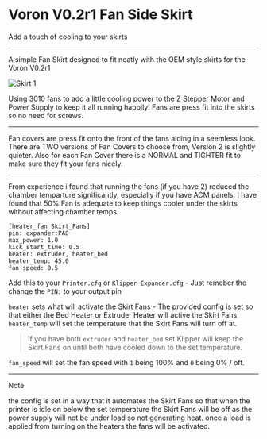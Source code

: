 # Voron V0.2r1 Fan Side Skirt
 Add a touch of cooling to your skirts

----

A simple Fan Skirt designed to fit neatly with the OEM style skirts for the Voron V0.2r1

![Skirt 1](https://github.com/user-attachments/assets/e1753681-44a3-47b6-ac9e-df994f808252)

Using 3010 fans to add a little cooling power to the Z Stepper Motor and Power Supply to keep it all running happily!
Fans are press fit into the skirts so no need for screws.

----

Fan covers are press fit onto the front of the fans aiding in a seemless look.
There are TWO versions of Fan Covers to choose from, Version 2 is slightly quieter.
Also for each Fan Cover there is a NORMAL and TIGHTER fit to make sure they fit your fans nicely. 

----

From experience i found that running the fans (if you have 2) reduced the chamber temparture significantly, especially if you have ACM panels.
I have found that 50% Fan is adequate to keep things cooler under the skirts without affecting chamber temps.

~~~
[heater_fan Skirt_Fans]
pin: expander:PA0
max_power: 1.0
kick_start_time: 0.5
heater: extruder, heater_bed
heater_temp: 45.0
fan_speed: 0.5
~~~
Add this to your ```Printer.cfg``` or ```Klipper Expander.cfg``` - Just remeber the change the ```PIN:``` to your output pin

```heater``` sets what will activate the Skirt Fans - The provided config is set so that either the Bed Heater or Extruder Heater will active the Skirt Fans.
```heater_temp``` will set the temperature that the Skirt Fans will turn off at.

>if you have both ```extruder``` and ```heater_bed``` set Klipper will keep the Skirt Fans on until both have cooled down to the set temperature.

```fan_speed``` will set the fan speed with ```1``` being 100% and ```0``` being 0% / off.

----

> [!NOTE]
>the config is set in a way that it automates the Skirt Fans so that when the printer is idle on below the set temperature the Skirt Fans will be off as the power supply will not be under load so not generating heat. once a load is applied from turning on the heaters the fans will be activated.
